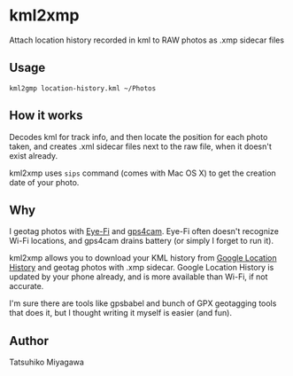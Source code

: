 # kml2xmp

Attach location history recorded in kml to RAW photos as .xmp sidecar files

## Usage

    kml2gmp location-history.kml ~/Photos

## How it works

Decodes kml for track info, and then locate the position for each photo taken, and creates .xml sidecar files next to the raw file, when it doesn't exist already.

kml2xmp uses `sips` command (comes with Mac OS X) to get the creation date of your photo.

## Why

I geotag photos with [Eye-Fi](http://www.eye.fi) and [gps4cam](http://gps4cam.com/). Eye-Fi often doesn't recognize Wi-Fi locations, and gps4cam drains battery (or simply I forget to run it).

kml2xmp allows you to download your KML history from [Google Location History](https://maps.google.com/locationhistory/b/0) and geotag photos with .xmp sidecar. Google Location History is updated by your phone already, and is more available than Wi-Fi, if not accurate.

I'm sure there are tools like gpsbabel and bunch of GPX geotagging tools that does it, but I thought writing it myself is easier (and fun).

## Author

Tatsuhiko Miyagawa
